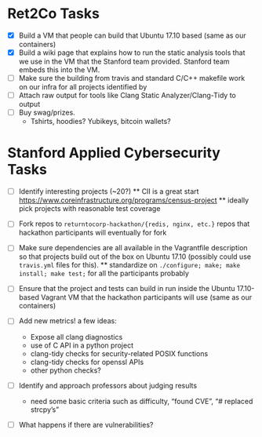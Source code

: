 Ret2Co Tasks
==

- [x] Build a VM that people can build that Ubuntu 17.10 based (same as our containers)
- [x] Build a wiki page that explains how to run the static analysis tools that we use in the VM that the Stanford team provided. Stanford team embeds this into the VM.
- [ ] Make sure the building from travis and standard C/C++ makefile work on our infra for all projects identified by 
- [ ] Attach raw output for tools like Clang Static Analyzer/Clang-Tidy to output
- [ ] Buy swag/prizes. 
  * Tshirts, hoodies? Yubikeys, bitcoin wallets?

Stanford Applied Cybersecurity Tasks
==

- [ ] Identify interesting projects (~20?)
   ** CII is a great start https://www.coreinfrastructure.org/programs/census-project
   ** ideally pick projects with reasonable test coverage
- [ ] Fork repos to `returntocorp-hackathon/{redis, nginx, etc.}` repos that hackathon participants will eventually for fork
- [ ] Make sure dependencies are all available in the Vagrantfile description so that projects build out of the box on Ubuntu 17.10 (possibly could use `travis.yml` files for this).
   ** standardize on `./configure; make; make install; make test;` for all the participants probably
- [ ] Ensure that the project and tests can build in run inside the Ubuntu 17.10-based Vagrant VM that the hackathon participants will use (same as our containers)

- [ ] Add new metrics! a few ideas:
  * Expose all clang diagnostics
  * use of C API in a python project
  * clang-tidy checks for security-related POSIX functions
  * clang-tidy checks for openssl APIs
  * other python checks?

- [ ] Identify and approach professors about judging results
  * need some basic criteria such as difficulty, “found CVE”, “# replaced strcpy’s” 

- [ ] What happens if there are vulnerabilities?


